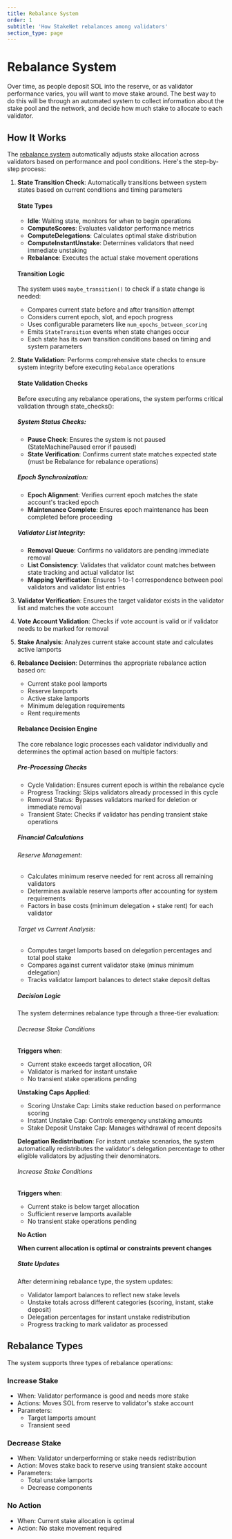 ```yaml
---
title: Rebalance System
order: 1
subtitle: 'How StakeNet rebalances among validators'
section_type: page
---
```


# Rebalance System

Over time, as people deposit SOL into the reserve, or as validator performance varies, you will want to move stake around.
The best way to do this will be through an automated system to collect information about the stake pool and the network, and decide how much stake to allocate to each validator.

## How It Works

The [rebalance system](https://github.com/jito-foundation/stakenet/blob/master/programs/steward/src/instructions/rebalance.rs) automatically adjusts stake allocation across validators based on performance and pool conditions.
Here's the step-by-step process:

1. **State Transition Check**: Automatically transitions between system states based on current conditions and timing parameters
    
    #### State Types

    - **Idle**: Waiting state, monitors for when to begin operations
    - **ComputeScores**: Evaluates validator performance metrics
    - **ComputeDelegations**: Calculates optimal stake distribution
    - **ComputeInstantUnstake**: Determines validators that need immediate unstaking
    - **Rebalance**: Executes the actual stake movement operations

    #### Transition Logic

    The system uses `maybe_transition()` to check if a state change is needed:

    - Compares current state before and after transition attempt
    - Considers current epoch, slot, and epoch progress
    - Uses configurable parameters like `num_epochs_between_scoring`
    - Emits `StateTransition` events when state changes occur
    - Each state has its own transition conditions based on timing and system parameters

2. **State Validation**: Performs comprehensive state checks to ensure system integrity before executing `Rebalance` operations

    #### State Validation Checks
    
    Before executing any rebalance operations, the system performs critical validation through state_checks():
    
    ##### System Status Checks:

    - **Pause Check**: Ensures the system is not paused (StateMachinePaused error if paused)
    - **State Verification**: Confirms current state matches expected state (must be Rebalance for rebalance operations)

    ##### Epoch Synchronization:

    - **Epoch Alignment**: Verifies current epoch matches the state account's tracked epoch
    - **Maintenance Complete**: Ensures epoch maintenance has been completed before proceeding

    ##### Validator List Integrity:

    - **Removal Queue**: Confirms no validators are pending immediate removal
    - **List Consistency**: Validates that validator count matches between state tracking and actual validator list
    - **Mapping Verification**: Ensures 1-to-1 correspondence between pool validators and validator list entries

3. **Validator Verification**: Ensures the target validator exists in the validator list and matches the vote account

4. **Vote Account Validation**: Checks if vote account is valid or if validator needs to be marked for removal

5. **Stake Analysis**: Analyzes current stake account state and calculates active lamports

6. **Rebalance Decision**: Determines the appropriate rebalance action based on:
    - Current stake pool lamports
    - Reserve lamports
    - Active stake lamports
    - Minimum delegation requirements
    - Rent requirements

    #### Rebalance Decision Engine

    The core rebalance logic processes each validator individually and determines the optimal action based on multiple factors:
    
    ##### Pre-Processing Checks

    - Cycle Validation: Ensures current epoch is within the rebalance cycle
    - Progress Tracking: Skips validators already processed in this cycle
    - Removal Status: Bypasses validators marked for deletion or immediate removal
    - Transient State: Checks if validator has pending transient stake operations

    ##### Financial Calculations
    
    ###### Reserve Management:

    - Calculates minimum reserve needed for rent across all remaining validators
    - Determines available reserve lamports after accounting for system requirements
    - Factors in base costs (minimum delegation + stake rent) for each validator

    ###### Target vs Current Analysis:

    - Computes target lamports based on delegation percentages and total pool stake
    - Compares against current validator stake (minus minimum delegation)
    - Tracks validator lamport balances to detect stake deposit deltas

    ##### Decision Logic

    The system determines rebalance type through a three-tier evaluation:
    
    ###### Decrease Stake Conditions
    
    **Triggers when**:

    - Current stake exceeds target allocation, OR
    - Validator is marked for instant unstake
    - No transient stake operations pending

    **Unstaking Caps Applied**:

    - Scoring Unstake Cap: Limits stake reduction based on performance scoring
    - Instant Unstake Cap: Controls emergency unstaking amounts
    - Stake Deposit Unstake Cap: Manages withdrawal of recent deposits

    **Delegation Redistribution**:
    For instant unstake scenarios, the system automatically redistributes the validator's delegation percentage to other eligible validators by adjusting their denominators.
    
    ###### Increase Stake Conditions
    
    **Triggers when**:

    - Current stake is below target allocation
    - Sufficient reserve lamports available
    - No transient stake operations pending

    **No Action**
    
    **When current allocation is optimal or constraints prevent changes**

    ##### State Updates

    After determining rebalance type, the system updates:

    - Validator lamport balances to reflect new stake levels
    - Unstake totals across different categories (scoring, instant, stake deposit)
    - Delegation percentages for instant unstake redistribution
    - Progress tracking to mark validator as processed

## Rebalance Types

The system supports three types of rebalance operations:

### Increase Stake

- When: Validator performance is good and needs more stake
- Actions: Moves SOL from reserve to validator's stake account
- Parameters:
    - Target lamports amount
    - Transient seed

### Decrease Stake

- When: Validator underperforming or stake needs redistribution
- Action: Moves stake back to reserve using transient stake account
- Parameters: 
    - Total unstake lamports
    - Decrease components

### No Action

- When: Current stake allocation is optimal
- Action: No stake movement required
